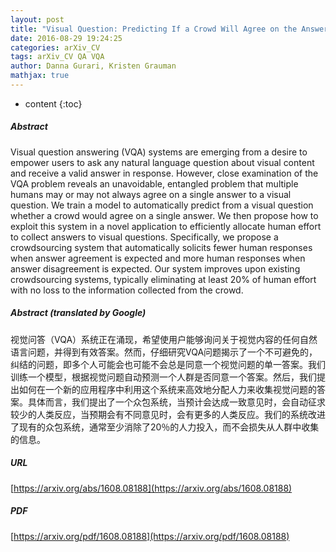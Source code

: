 ```yaml
---
layout: post
title: "Visual Question: Predicting If a Crowd Will Agree on the Answer"
date: 2016-08-29 19:24:25
categories: arXiv_CV
tags: arXiv_CV QA VQA
author: Danna Gurari, Kristen Grauman
mathjax: true
---
```


* content
{:toc}

##### Abstract
Visual question answering (VQA) systems are emerging from a desire to empower users to ask any natural language question about visual content and receive a valid answer in response. However, close examination of the VQA problem reveals an unavoidable, entangled problem that multiple humans may or may not always agree on a single answer to a visual question. We train a model to automatically predict from a visual question whether a crowd would agree on a single answer. We then propose how to exploit this system in a novel application to efficiently allocate human effort to collect answers to visual questions. Specifically, we propose a crowdsourcing system that automatically solicits fewer human responses when answer agreement is expected and more human responses when answer disagreement is expected. Our system improves upon existing crowdsourcing systems, typically eliminating at least 20% of human effort with no loss to the information collected from the crowd.

##### Abstract (translated by Google)
视觉问答（VQA）系统正在涌现，希望使用户能够询问关于视觉内容的任何自然语言问题，并得到有效答案。然而，仔细研究VQA问题揭示了一个不可避免的，纠结的问题，即多个人可能会也可能不会总是同意一个视觉问题的单一答案。我们训练一个模型，根据视觉问题自动预测一个人群是否同意一个答案。然后，我们提出如何在一个新的应用程序中利用这个系统来高效地分配人力来收集视觉问题的答案。具体而言，我们提出了一个众包系统，当预计会达成一致意见时，会自动征求较少的人类反应，当预期会有不同意见时，会有更多的人类反应。我们的系统改进了现有的众包系统，通常至少消除了20％的人力投入，而不会损失从人群中收集的信息。

##### URL
[https://arxiv.org/abs/1608.08188](https://arxiv.org/abs/1608.08188)

##### PDF
[https://arxiv.org/pdf/1608.08188](https://arxiv.org/pdf/1608.08188)


